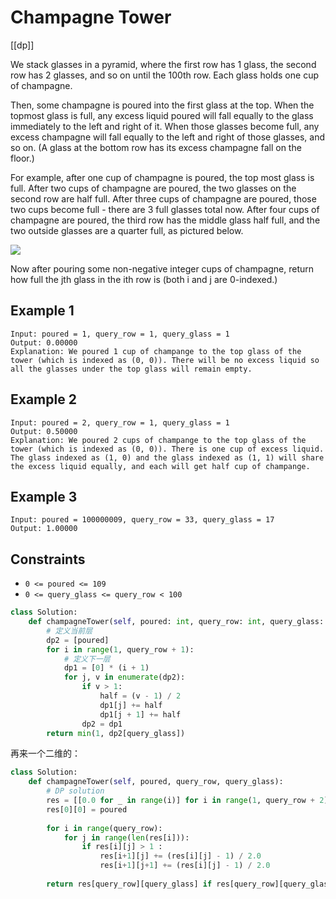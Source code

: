 # Champagne Tower

[[dp]]

We stack glasses in a pyramid, where the first row has 1 glass, the second row has 2 glasses, and so on until the 100th row.  Each glass holds one cup of champagne.

Then, some champagne is poured into the first glass at the top.  When the topmost glass is full, any excess liquid poured will fall equally to the glass immediately to the left and right of it.  When those glasses become full, any excess champagne will fall equally to the left and right of those glasses, and so on.  (A glass at the bottom row has its excess champagne fall on the floor.)

For example, after one cup of champagne is poured, the top most glass is full.  After two cups of champagne are poured, the two glasses on the second row are half full.  After three cups of champagne are poured, those two cups become full - there are 3 full glasses total now.  After four cups of champagne are poured, the third row has the middle glass half full, and the two outside glasses are a quarter full, as pictured below.

![](https://s3-lc-upload.s3.amazonaws.com/uploads/2018/03/09/tower.png)

Now after pouring some non-negative integer cups of champagne, return how full the jth glass in the ith row is (both i and j are 0-indexed.)

## Example 1
```text
Input: poured = 1, query_row = 1, query_glass = 1
Output: 0.00000
Explanation: We poured 1 cup of champange to the top glass of the tower (which is indexed as (0, 0)). There will be no excess liquid so all the glasses under the top glass will remain empty.
```

## Example 2

```text
Input: poured = 2, query_row = 1, query_glass = 1
Output: 0.50000
Explanation: We poured 2 cups of champange to the top glass of the tower (which is indexed as (0, 0)). There is one cup of excess liquid. The glass indexed as (1, 0) and the glass indexed as (1, 1) will share the excess liquid equally, and each will get half cup of champange.
```

## Example 3

```text
Input: poured = 100000009, query_row = 33, query_glass = 17
Output: 1.00000
```

## Constraints


- ```0 <= poured <= 109```
- ```0 <= query_glass <= query_row < 100```

```python
class Solution:
    def champagneTower(self, poured: int, query_row: int, query_glass: int) -> float:
        # 定义当前层
        dp2 = [poured]
        for i in range(1, query_row + 1):
            # 定义下一层
            dp1 = [0] * (i + 1)
            for j, v in enumerate(dp2):
                if v > 1:
                    half = (v - 1) / 2
                    dp1[j] += half
                    dp1[j + 1] += half
                dp2 = dp1
        return min(1, dp2[query_glass])
```

再来一个二维的：

```python
class Solution:
    def champagneTower(self, poured, query_row, query_glass):
        # DP solution 
        res = [[0.0 for _ in range(i)] for i in range(1, query_row + 2)]
        res[0][0] = poured
        
        for i in range(query_row):
            for j in range(len(res[i])):
                if res[i][j] > 1 :
                    res[i+1][j] += (res[i][j] - 1) / 2.0
                    res[i+1][j+1] += (res[i][j] - 1) / 2.0
        
        return res[query_row][query_glass] if res[query_row][query_glass] <= 1 else 1
```
